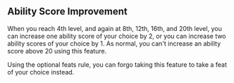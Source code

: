 ## Ability Score Improvement
When you reach 4th level, and again at 8th, 12th, 16th, and 20th level, you can increase one ability score of your choice by 2, or you can increase two ability scores of your choice by 1. As normal, you can't increase an ability score above 20 using this feature.

Using the optional feats rule, you can forgo taking this feature to take a feat of your choice instead.

<!--

-<< CHANGES >>-
- moved 19th level ASI to 20th level

-<< TODO >>-
- compare wording to PHB - get it close to verbatim

-<< COMMENTARY >>-
- this change has been made as apart of a paradigm shift in high level games
- 19th level abilities have been added in the ASI's wake, many of which are ribbons
-> nerfs 19/1 multiclasses by removing final ASI
- 20th level abilities have been buffed, making it feel like a truly epic tier
-> getting to a 20th level class is an achievement
-> each level-up is a temptation to multiclass
- player's are encouraged to multiclass after they reach 16th level at the latest, instead of 19th
-> this maximizes ASI's while still multiclassing
- or better yet, stick through and get that 20th level ability

-->

